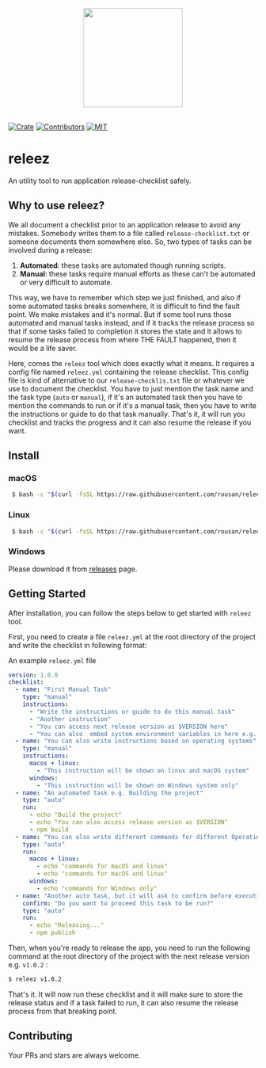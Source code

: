 <div align="center">
  <a href="https://github.com/rousan/releez">
    <img width="200" height="200" src="https://avatars3.githubusercontent.com/u/63495711?s=200&v=4">
  </a>
  <br />
  <br />
</div>

[![Crate](https://img.shields.io/crates/v/releez.svg)](https://crates.io/crates/releez)
[![Contributors](https://img.shields.io/github/contributors/rousan/releez.svg)](https://github.com/rousan/releez/graphs/contributors)
[![MIT](https://img.shields.io/crates/l/releez.svg)](./LICENSE)


# releez

An utility tool to run application release-checklist safely.

## Why to use releez?

We all document a checklist prior to an application release to avoid any mistakes. Somebody writes them to a file called `release-checklist.txt` or someone documents them somewhere else.
So, two types of tasks can be involved during a release:

1. **Automated**: these tasks are automated though running scripts.
2. **Manual**: these tasks require manual efforts as these can't be automated or very difficult to automate.

This way, we have to remember which step we just finished, and also if some automated tasks breaks somewhere, it is difficult to find the fault point.
We make mistakes and it's normal. But if some tool runs those automated and manual tasks instead, and if it tracks the release process so that if some tasks
failed to completion it stores the state and it allows to resume the release process from where THE FAULT happened, then it would be a life saver.

Here, comes the `releez` tool which does exactly what it means. It requires a config file named `releez.yml` containing the release checklist. This config file is kind of alternative
to our `release-checklis.txt` file or whatever we use to document the checklist. You have to just mention the task name and the task type (`auto` or `manual`), if it's an automated task then
you have to mention the commands to run or if it's a manual task, then you have to write the instructions or guide to do that task manually. That's it, it will run you checklist and tracks
the progress and it can also resume the release if you want.

## Install

### macOS

```sh
 $ bash -c "$(curl -fsSL https://raw.githubusercontent.com/rousan/releez/master/install.sh)"
```

### Linux

```sh
 $ bash -c "$(curl -fsSL https://raw.githubusercontent.com/rousan/releez/master/install.sh)"
```

### Windows

Please download it from [releases](https://github.com/rousan/releez/releases) page.

## Getting Started

After installation, you can follow the steps below to get started with `releez` tool.

First, you need to create a file `releez.yml` at the root directory of the project and write the checklist in following format:

An example `releez.yml` file
```yaml
version: 1.0.0
checklist:
  - name: "First Manual Task"
    type: "manual"
    instructions:
      - "Write the instructions or guide to do this manual task"
      - "Another instruction"
      - "You can access next release version as $VERSION here"
      - "You can also  embed system environment variables in here e.g. $USER or $PWD"
  - name: "You can also write instructions based on operating systems"
    type: "manual"
    instructions:
      macos + linux:
        - "This instruction will be shown on linux and macOS system"
      windows:
        - "This instruction will be shown on Windows system only"
  - name: "An automated task e.g. Building the project"
    type: "auto"
    run:
      - echo "Build the project"
      - echo "You can also access release version as $VERSION"
      - npm build
  - name: "You can also write different commands for different Operating Systems"
    type: "auto"
    run:
      macos + linux:
        - echo "commands for macOS and linux"
        - echo "commands for macOS and linux"
      windows:
        - echo "commands for Windows only"
  - name: "Another auto task, but it will ask to confirm before executing commands"
    confirm: "Do you want to proceed this task to be run?"
    type: "auto"
    run:
      - echo "Releasing..."
      - npm publish
```

Then, when you're ready to release the app, you need to run the following command at the root directory of the project with the next release version e.g. `v1.0.2` :

```sh
$ releez v1.0.2
```

That's it. It will now run these checklist and it will make sure to store the release status and if a task failed to run, it can also resume the release process from that breaking point.

## Contributing

Your PRs and stars are always welcome.